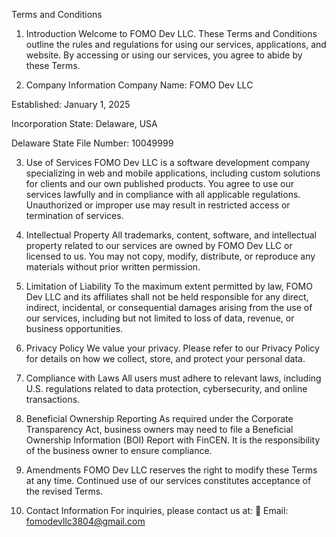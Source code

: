 Terms and Conditions
1. Introduction
Welcome to FOMO Dev LLC. These Terms and Conditions outline the rules and regulations for using our services, applications, and website. By accessing or using our services, you agree to abide by these Terms.

2. Company Information
Company Name: FOMO Dev LLC

Established: January 1, 2025

Incorporation State: Delaware, USA

Delaware State File Number: 10049999

3. Use of Services
FOMO Dev LLC is a software development company specializing in web and mobile applications, including custom solutions for clients and our own published products. You agree to use our services lawfully and in compliance with all applicable regulations. Unauthorized or improper use may result in restricted access or termination of services.

4. Intellectual Property
All trademarks, content, software, and intellectual property related to our services are owned by FOMO Dev LLC or licensed to us. You may not copy, modify, distribute, or reproduce any materials without prior written permission.

5. Limitation of Liability
To the maximum extent permitted by law, FOMO Dev LLC and its affiliates shall not be held responsible for any direct, indirect, incidental, or consequential damages arising from the use of our services, including but not limited to loss of data, revenue, or business opportunities.

6. Privacy Policy
We value your privacy. Please refer to our Privacy Policy for details on how we collect, store, and protect your personal data.

7. Compliance with Laws
All users must adhere to relevant laws, including U.S. regulations related to data protection, cybersecurity, and online transactions.

8. Beneficial Ownership Reporting
As required under the Corporate Transparency Act, business owners may need to file a Beneficial Ownership Information (BOI) Report with FinCEN. It is the responsibility of the business owner to ensure compliance.

9. Amendments
FOMO Dev LLC reserves the right to modify these Terms at any time. Continued use of our services constitutes acceptance of the revised Terms.

10. Contact Information
For inquiries, please contact us at:
📧 Email: fomodevllc3804@gmail.com
